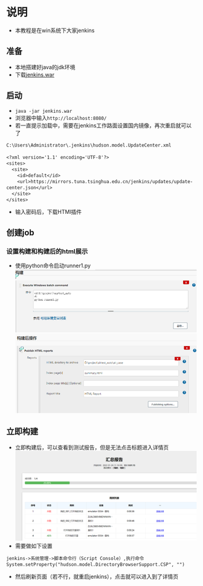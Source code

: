 # 说明
- 本教程是在win系统下大家jenkins
## 准备
- 本地搭建好java的jdk环境
- 下载[jenkins.war](https://www.jenkins.io/download/)

## 启动
- ```java -jar jenkins.war```
- 浏览器中输入```http://localhost:8080/```
- 若一直提示加载中，需要在jenkins工作路面设置国内镜像，再次重启就可以了
```commandline
C:\Users\Administrator\.jenkins\hudson.model.UpdateCenter.xml

<?xml version='1.1' encoding='UTF-8'?>
<sites>
  <site>
    <id>default</id>
    <url>https://mirrors.tuna.tsinghua.edu.cn/jenkins/updates/update-center.json</url>
  </site>
</sites>
```
- 输入密码后，下载HTMl插件

## 创建job
### 设置构建和构建后的html展示
- 使用python命令启动runner1.py
![CI_build.png](img/CI_build.png "CI_build.png")
![CI_build_after.png](img/CI_build_after.png "CI_build_after.png")

## 立即构建
- 立即构建后，可以查看到测试报告，但是无法点击标题进入详情页
![summary.png](img/summary.png "CI_build_after.png")
- 需要做如下设置
```commandline
jenkins->系统管理->脚本命令行（Script Console）,执行命令
System.setProperty("hudson.model.DirectoryBrowserSupport.CSP", "")
```
- 然后刷新页面（若不行，就重启jenkins），点击就可以进入到了详情页
